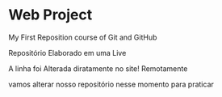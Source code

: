 # Web Project
 My First Reposition  course of Git and GitHub 

Repositório Elaborado em uma Live

A linha foi Alterada diratamente no site! Remotamente

vamos alterar nosso repositório nesse momento para praticar

